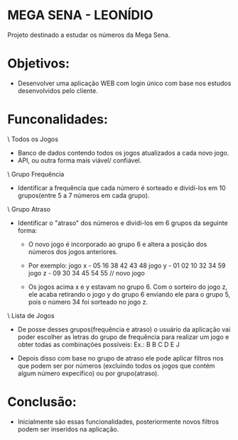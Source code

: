 # MEGA SENA - LEONÍDIO

Projeto destinado a estudar os números da Mega Sena.

# Objetivos:

- Desenvolver uma aplicação WEB com login único com base nos estudos desenvolvidos pelo cliente.

# Funconalidades:

\\ Todos os Jogos

- Banco de dados contendo todos os jogos atualizados a cada novo jogo.
- API, ou outra forma mais viável/ confiável.

\\ Grupo Frequência

- Identificar a frequência que cada número é sorteado e dividí-los em 10 grupos(entre 5 a 7 números em cada grupo).

\\ Grupo Atraso

- Identificar o "atraso" dos números e dividi-los em 6 grupos da seguinte forma:

  - O novo jogo é incorporado ao grupo 6 e altera a posição dos números dos jogos anteriores.

  - Por exemplo:
    jogo x - 05 16 38 42 43 48
    jogo y - 01 02 10 32 34 59
    jogo z - 09 30 34 45 54 55 // novo jogo

  - Os jogos acima x e y estavam no grupo 6. Com o sorteiro do jogo z, ele acaba retirando o jogo y do grupo 6 enviando ele para o grupo 5, pois o número 34 foi sorteado no jogo z.

\\ Lista de Jogos

- De posse desses grupos(frequência e atraso) o usuário da aplicação vai poder escolher as letras do grupo de frequência para realizar um jogo e obter todas as combinações possíveis:
  Ex.: B B C D E J

- Depois disso com base no grupo de atraso ele pode aplicar filtros nos que podem ser por números (excluindo todos os jogos que contém algum número expecífico) ou por grupo(atraso).

# Conclusão:

- Inicialmente são essas funcionalidades, posteriormente novos filtros podem ser inseridos na aplicação.
